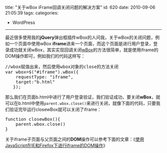 title: "关于wBox iFrame回调关闭问题的解决方案"
id: 620
date: 2010-09-06 21:05:39
tags: 
categories: 
- WordPress
---

最近很多使用我的**jQuery**弹出框插件wBox的人问我，关于wBox的关闭问题，例如一个页面中使用wBox **iframe**进来一个页面，而这个页面是进行用户登录，登录成功就关闭wBox，其实实现回调关闭[wBox](http://js8.in/wbox-jquery)的方法很简单，就是使用iframe的DOM操作即可，例如我们的代码这样写：
<pre lang="javascript">
//wbox赋值出来，然后使用wbox对象的close的方法关闭
var wbox=$("#iframe").wBox({
   	requestType: "iframe",
	target:"b.html"
   });</pre>
那么我们在页面b.html中进行了用户登录验证，我们验证成功，要关闭**wBox**，就可以在b.html中使用`parent.wbox.close()`来进行关闭，就像下面的代码，只要我们验证完毕运行closewBox就可以关闭了iframe：
<pre lang="javascript">function closewBox(){
    parent.wbox.close()
}</pre>
关于iframe子页面与父页面之间的**DOM**操作可以参考下面的文章：《[使用JavaScript在IE和Firefox下进行iframe的DOM操作](http://js8.in/463.html)》